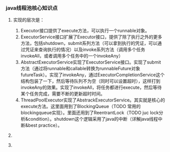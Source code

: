 ### java线程池核心知识点

1. 实现的层次是：
   1. Executor接口提供了execute方法，可以执行一个runnable对象。
   2. ExecutorService接口扩展了Executor接口，提供了除了执行之外的更多方法，包括shutdown，submit系列方法（可以拿到执行的凭证，可以通过凭证来查询执行的情况）以及invoke系列方法（调用多个任务invokeAll，或者调用多个任务中的一个invokeAny）
   3. AbstractExecutorService实现了ExecutorService接口。实现了submit方法（通过将runnable和callable转换为runnableFuture对象futureTask）。实现了invokeAny，通过ExecutorCompletionService这个结构包装了一下，然后等待队列不为空（同时可以设置超时），这样打到invokeAny的效果。实现了invokeAll，将任务都进行execute，然后等待某个任务完成，需要不断的更新超时时间。
   4. ThreadPoolExecutor实现了AbstrackExecutorService。其实就是核心的execute方法。这里面用到了BlockingQueue（TODO 常用的blockingqueue实现）。里面还用到了ReentrantLock（TODO juc lock分析&condition）。shutdown这个逻辑采用了java的中断（详解java线程中断&best practice）。


1. ​


1. ​